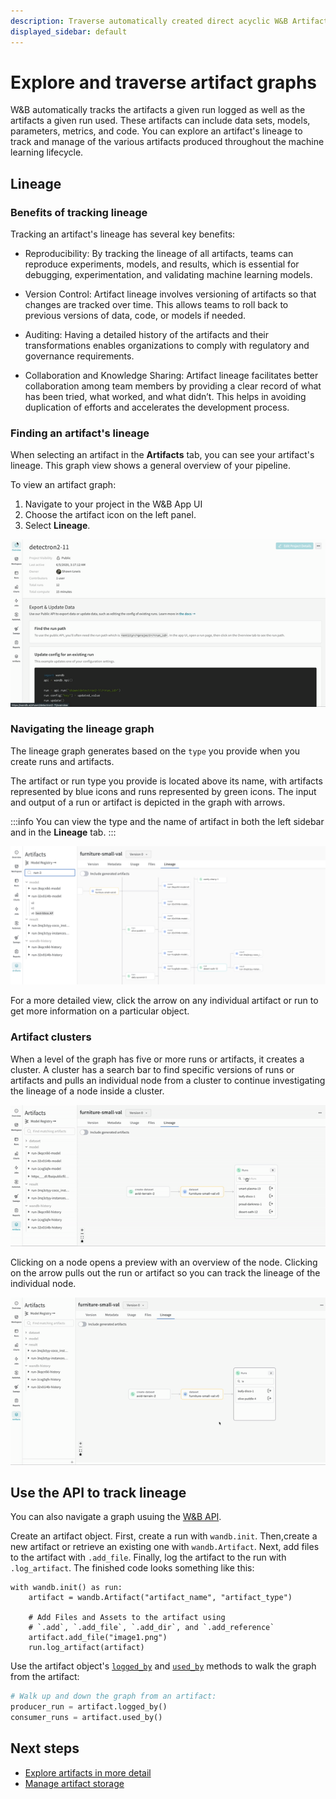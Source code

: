 ```yaml
---
description: Traverse automatically created direct acyclic W&B Artifact graphs.
displayed_sidebar: default
---
```


# Explore and traverse artifact graphs

<head>
    <title>Explore direct acyclic W&B Artifact graphs.</title>
</head>

W&B automatically tracks the artifacts a given run logged as well as the artifacts a given run used. These artifacts can include data sets, models, parameters, metrics, and code. You can explore an artifact's lineage to track and manage of the various artifacts produced throughout the machine learning lifecycle.


## Lineage
### Benefits of tracking lineage
Tracking an artifact's lineage has several key benefits:

- Reproducibility: By tracking the lineage of all artifacts, teams can reproduce experiments, models, and results, which is essential for debugging, experimentation, and validating machine learning models.

- Version Control: Artifact lineage involves versioning of artifacts so that changes are tracked over time. This allows teams to roll back to previous versions of data, code, or models if needed.

- Auditing: Having a detailed history of the artifacts and their transformations enables organizations to comply with regulatory and governance requirements.

- Collaboration and Knowledge Sharing: Artifact lineage facilitates better collaboration among team members by providing a clear record of what has been tried, what worked, and what didn’t. This helps in avoiding duplication of efforts and accelerates the development process.

### Finding an artifact's lineage
When selecting an artifact in the **Artifacts** tab, you can see your artifact's lineage. This graph view shows a general overview of your pipeline. 

To view an artifact graph:

1. Navigate to your project in the W&B App UI
2. Choose the artifact icon on the left panel.
3. Select **Lineage**.

![Getting to the Lineage tab](../../../static/images/artifacts/lineage1.gif)

### Navigating the lineage graph
The lineage graph generates based on the `type` you provide when you create runs and artifacts. 

The artifact or run type you provide is located above its name, with artifacts represented by blue icons and runs represented by green icons. The input and output of a run or artifact is depicted in the graph with arrows. 

:::info
You can view the type and the name of artifact in both the left sidebar and in the **Lineage** tab. 
:::

![Run and artifact nodes](../../../static/images/artifacts/lineage2.png)

For a more detailed view, click the arrow on any individual artifact or run to get more information on a particular object.

### Artifact clusters

When a level of the graph has five or more runs or artifacts, it creates a cluster. A cluster has a search bar to find specific versions of runs or artifacts and pulls an individual node from a cluster to continue investigating the lineage of a node inside a cluster. 

![Searching a run cluster](../../../static/images/artifacts/lineage3.gif)


Clicking on a node opens a preview with an overview of the node. Clicking on the arrow pulls out the run or artifact so you can track the lineage of the individual node.

![Getting more detail from a node](../../../static/images/artifacts/lineage4.gif)



## Use the API to track lineage
You can also navigate a graph usuing the [W&B API]((../../ref/python/public-api/api.md)). 

Create an artifact object. First, create a run with `wandb.init`. Then,create a new artifact or retrieve an existing one with `wandb.Artifact`. Next, add files to the artifact with `.add_file`. Finally, log the artifact to the run with `.log_artifact`. The finished code looks something like this:

```
with wandb.init() as run:
    artifact = wandb.Artifact("artifact_name", "artifact_type")

    # Add Files and Assets to the artifact using
    # `.add`, `.add_file`, `.add_dir`, and `.add_reference`
    artifact.add_file("image1.png")
    run.log_artifact(artifact)
```

Use the artifact object's [`logged_by`](../../ref/python/artifact.md#logged_by) and [`used_by`](../../ref/python/artifact.md#used_by) methods to walk the graph from the artifact:

```python
# Walk up and down the graph from an artifact:
producer_run = artifact.logged_by()
consumer_runs = artifact.used_by()
```
## Next steps
- [Explore artifacts in more detail](../artifacts/artifacts-walkthrough.md)
- [Manage artifact storage](../artifacts/delete-artifacts.md)